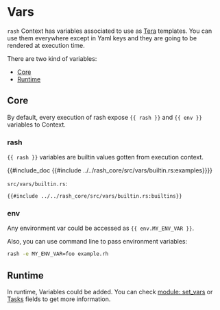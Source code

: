 # Vars <!-- omit in toc -->

`rash` Context has variables associated to use as [Tera](https://tera.netlify.app/) templates.
You can use them everywhere except in Yaml keys and they are going to be rendered at execution time.

There are two kind of variables:
- [Core](#core)
- [Runtime](#runtime)

## Core

By default, every execution of rash expose `{{ rash }}` and `{{ env }}` variables to Context.

### rash <!-- omit in toc -->

`{{ rash }}` variables are builtin values gotten from execution context.

{{#include_doc {{#include ../../rash_core/src/vars/builtin.rs:examples}}}}

`src/vars/builtin.rs`:
```rust,no_run,noplaypen
{{#include ../../rash_core/src/vars/builtin.rs:builtins}}
```


### env <!-- omit in toc -->

Any environment var could be accessed as `{{ env.MY_ENV_VAR }}`.

Also, you can use command line to pass environment variables:
```bash
rash -e MY_ENV_VAR=foo example.rh
```

## Runtime

In runtime, Variables could be added. You can check [module: set_vars](./set_vars.html) or
[Tasks](./tasks.html) fields to get more information.
